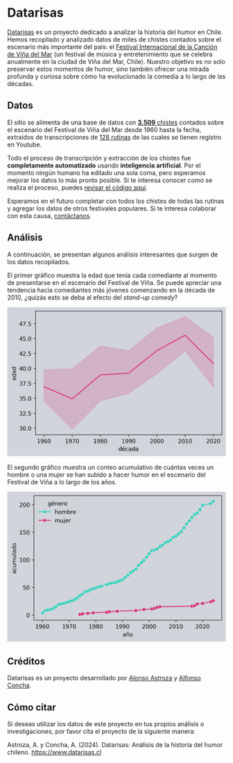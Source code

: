 # Datarisas

[Datarisas](https://www.datarisas.cl) es un proyecto dedicado a analizar la historia del humor en Chile. Hemos recopilado y analizado datos de miles de chistes contados sobre el escenario más importante del país: el [Festival Internacional de la Canción de Viña del Mar](https://es.wikipedia.org/wiki/Festival_Internacional_de_la_Canci%C3%B3n_de_Vi%C3%B1a_del_Mar) (un festival de música y entretenimiento que se celebra anualmente en la ciudad de Viña del Mar, Chile). Nuestro objetivo es no solo preservar estos momentos de humor, sino también ofrecer una mirada profunda y curiosa sobre cómo ha evolucionado la comedia a lo largo de las décadas.

## Datos

El sitio se alimenta de una base de datos con [**3.509** chistes](https://db.datarisas.cl/humor/jokes) contados sobre el escenario del Festival de Viña del Mar desde 1960 hasta la fecha, extraídos de transcripciones de [128 rutinas](https://db.datarisas.cl/humor/routines) de las cuales se tienen registro en Youtube.

Todo el proceso de transcripción y extracción de los chistes fue **completamente automatizado** usando **inteligencia artificial**. Por el momento ningún humano ha editado una sola coma, pero esperamos mejorar los datos lo más pronto posible. Si te interesa conocer como se realiza el proceso, puedes [revisar el código aquí](/src/chilean_humor/).

Esperamos en el futuro completar con todos los chistes de todas las rutinas y agregar los datos de otros festivales populares. Si te interesa colaborar con esta causa, [contáctanos](https://twitter.com/aastroza).

## Análisis

A continuación, se presentan algunos análisis interesantes que surgen de los datos recopilados.

El primer gráfico muestra la edad que tenía cada comediante al momento de presentarse en el escenario del Festival de Viña. Se puede apreciar una tendencia hacia comediantes más jóvenes comenzando en la década de 2010, ¿quizás esto se deba al efecto del *stand-up comedy*?

![age](/images/age_line_plot_spanish.png)

El segundo gráfico muestra un conteo acumulativo de cuántas veces un hombre o una mujer se han subido a hacer humor en el escenario del Festival de Viña a lo largo de los años.

![gender](/images/gender_line_plot_spanish.png)

## Créditos

Datarisas es un proyecto desarrollado por [Alonso Astroza](https://github.com/aastroza) y [Alfonso Concha](https://github.com/sikolio).

## Cómo citar

Si deseas utilizar los datos de este proyecto en tus propios análisis o investigaciones, por favor cita el proyecto de la siguiente manera:

Astroza, A. y Concha, A. (2024). Datarisas: Análisis de la historia del humor chileno. https://www.datarisas.cl